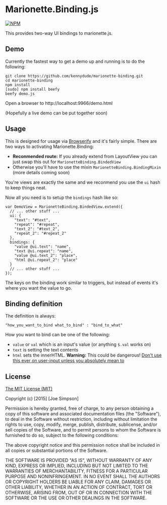 # Marionette.Binding.js

[![NPM](https://nodei.co/npm/marionette.binding.png)](https://npmjs.org/package/marionette.binding)

This provides two-way UI bindings to marionette.js.

## Demo

Currently the fastest way to get a demo up and running is to do the following:

    git clone https://github.com/kennydude/marionette-binding.git
    cd marionette-binding
    npm install
    [sudo] npm install beefy
    beefy demo.js

Open a browser to http://localhost:9966/demo.html

(Hopefully a live demo can be put together soon)

## Usage

This is designed for usage via [Browserify](//browserify.org) and it's fairly
simple. There are two ways to activating Marionette.Binding:

- **Reconmended route:** If you already extend from LayoutView you can just
  swap this out for `MarionetteBinding.BindedView`
- Otherwise you'll have to use the mixin `MarionetteBinding.BindingMixin`
  (more details coming soon)

You're views are exactly the same and we reconmend you use the `ui` hash
to keep things neat.

Now all you need is to setup the `bindings` hash like so:

    var DemoView = MarionetteBinding.BindedView.extend({
      // ... other stuff ...
      ui: {
        "text": "#text",
        "repeat": "#repeat",
        "text_2": "#text_2",
        "repeat_2": "#repeat_2"
      },
      bindings: {
        "value @ui.text": "name",
        "text @ui.repeat": "name",
        "value @ui.text_2": "place",
        "html @ui.repeat_2": "place"
      }
      // ... other stuff ...
    });

The keys on the binding work similar to triggers, but instead of events it's
where you want the value to go.

## Binding definition

The definition is always:

    "how_you_want_to_bind what_to_bind" : "bind_to_what"

How you want to bind can be one of the following:

- `value` or `val` which is an input's value (or anything `$.val` works on)
- `text` is setting the text contents
- `html` sets the innerHTML. **Warning:** This could be dangerous! [Don't use
  this ever on user-input unless you absolutely mean to](http://www.businessinsider.com/tweetdeck-major-security-vulnerability-twitter-2014-6?IR=T)

## License

[The MIT License (MIT)](http://choosealicense.com/licenses/mit/)

Copyright (c) [2015] [Joe Simpson]

Permission is hereby granted, free of charge, to any person obtaining a copy
of this software and associated documentation files (the "Software"), to deal
in the Software without restriction, including without limitation the rights
to use, copy, modify, merge, publish, distribute, sublicense, and/or sell
copies of the Software, and to permit persons to whom the Software is
furnished to do so, subject to the following conditions:

The above copyright notice and this permission notice shall be included in all
copies or substantial portions of the Software.

THE SOFTWARE IS PROVIDED "AS IS", WITHOUT WARRANTY OF ANY KIND, EXPRESS OR
IMPLIED, INCLUDING BUT NOT LIMITED TO THE WARRANTIES OF MERCHANTABILITY,
FITNESS FOR A PARTICULAR PURPOSE AND NONINFRINGEMENT. IN NO EVENT SHALL THE
AUTHORS OR COPYRIGHT HOLDERS BE LIABLE FOR ANY CLAIM, DAMAGES OR OTHER
LIABILITY, WHETHER IN AN ACTION OF CONTRACT, TORT OR OTHERWISE, ARISING FROM,
OUT OF OR IN CONNECTION WITH THE SOFTWARE OR THE USE OR OTHER DEALINGS IN THE
SOFTWARE.
